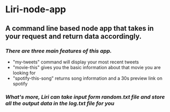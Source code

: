 # Liri-node-app

## A command line based node app that takes in your request and return data accordingly.

###  _There are three main features of this app._
* "my-tweets" command will display your most recent tweets
* "movie-this" gives you the basic information about that movie you are looking for
* "spotify-this-song" returns song information and a 30s preview link on spotify

### _What's more, Liri can take input form random.txt file and store all the output data in the log.txt file for you_


